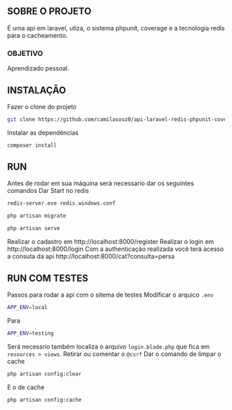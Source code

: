 
## SOBRE O PROJETO
É uma api em laravel, utiza, o sistema phpunit, coverage e a tecnologia redis para o cacheamento.

### OBJETIVO
Aprendizado pessoal.

## INSTALAÇÃO
Fazer o clone do projeto
```bash
git clone https://github.com/camilasouz0/api-laravel-redis-phpunit-coverage.git
```
Instalar as dependências
```bash
composer install
```

## RUN

Antes de rodar em sua máquina será necessario dar os seguintes comandos
Dar Start no redis
```bash
redis-server.exe redis.windows.conf
```
```bash
php artisan migrate
```
```bash
php artisan serve
```
Realizar o cadastro em http://localhost:8000/register
Realizar o login em http://localhost:8000/login
Com a authenticação realizada você terá acesso a consuta da api http://localhost:8000/cat?consulta=persa

## RUN COM TESTES
Passos para rodar a api com o sitema de testes
Modificar o arquico `.env`

```bash
APP_ENV=local
```
Para
```bash
APP_ENV=testing
```
Será necessrio também localiza o arquivo `login.blade.php` que fica em `resources > views`. Retirar ou comentar o `@csrf`
Dar o comando de limpar o cache
```bash
php artisan config:clear
```
E o de cache
```bash
php artisan config:cache
```
